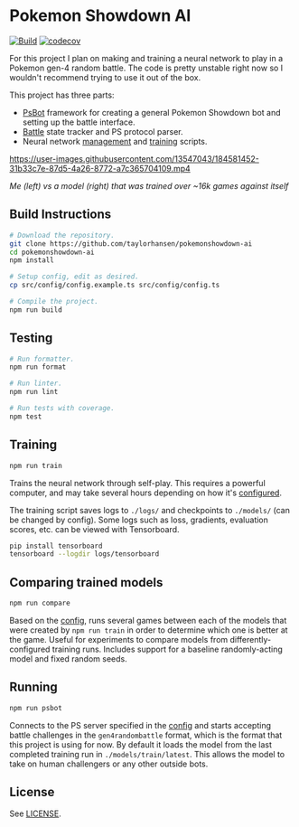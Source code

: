 # Pokemon Showdown AI

[![Build](https://github.com/taylorhansen/pokemonshowdown-ai/actions/workflows/build.yml/badge.svg)](https://github.com/taylorhansen/pokemonshowdown-ai/actions/workflows/build.yml)
[![codecov](https://codecov.io/gh/taylorhansen/pokemonshowdown-ai/branch/main/graph/badge.svg?token=qRdGD5oRzd)](https://codecov.io/gh/taylorhansen/pokemonshowdown-ai)

For this project I plan on making and training a neural network to play in a
Pokemon gen-4 random battle. The code is pretty unstable right now so I wouldn't
recommend trying to use it out of the box.

This project has three parts:

-   [PsBot](/src/psbot) framework for creating a general Pokemon Showdown bot
    and setting up the battle interface.
-   [Battle](/src/psbot/handlers/battle) state tracker and PS protocol parser.
-   Neural network [management](/src/psbot/handlers/battle/ai) and
    [training](/src/train) scripts.

https://user-images.githubusercontent.com/13547043/184581452-31b33c7e-87d5-4a26-8772-a7c365704109.mp4

_Me (left) vs a model (right) that was trained over ~16k games against itself_

## Build Instructions

```sh
# Download the repository.
git clone https://github.com/taylorhansen/pokemonshowdown-ai
cd pokemonshowdown-ai
npm install

# Setup config, edit as desired.
cp src/config/config.example.ts src/config/config.ts

# Compile the project.
npm run build
```

## Testing

```sh
# Run formatter.
npm run format

# Run linter.
npm run lint

# Run tests with coverage.
npm test
```

## Training

```sh
npm run train
```

Trains the neural network through self-play. This requires a powerful computer,
and may take several hours depending on how it's
[configured](/src/config/config.example.ts).

The training script saves logs to `./logs/` and checkpoints to `./models/` (can
be changed by config). Some logs such as loss, gradients, evaluation scores,
etc. can be viewed with Tensorboard.

```sh
pip install tensorboard
tensorboard --logdir logs/tensorboard
```

## Comparing trained models

```sh
npm run compare
```

Based on the [config](/src/config/config.example.ts), runs several games between
each of the models that were created by `npm run train` in order to determine
which one is better at the game. Useful for experiments to compare models from
differently-configured training runs. Includes support for a baseline
randomly-acting model and fixed random seeds.

## Running

```sh
npm run psbot
```

Connects to the PS server specified in the
[config](/src/config/config.example.ts) and starts accepting battle challenges
in the `gen4randombattle` format, which is the format that this project is using
for now. By default it loads the model from the last completed training run in
`./models/train/latest`. This allows the model to take on human challengers or
any other outside bots.

## License

See [LICENSE](/LICENSE).
